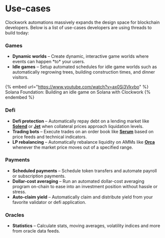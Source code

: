 # Use-cases

Clockwork automations massively expands the design space for blockchain developers. Below is a list of use-cases developers are using threads to build today:

### Games

* **Dynamic worlds** – Create dynamic, interactive game worlds where events can happen \*to\* your users.&#x20;
* **Idle games** – Setup automated schedules for idle game worlds such as automatically regrowing trees, building construction times, and dinner visitors.&#x20;

{% embed url="https://www.youtube.com/watch?v=ax0Si3Vkvbo" %}
Solana Foundation: Building an idle game on Solana with Clockwork
{% endembed %}

### Defi

* **Defi protection** – Automatically repay debt on a lending market like [**Solend**](https://solend.fi/) or [**Jet**](https://www.jetprotocol.io/) when collateral prices approach liquidation levels.
* **Trading bots** – Execute trades on an order book like [**Serum**](https://www.projectserum.com/) based on price feeds and technical indicators.&#x20;
* **LP rebalancing** – Automatically rebalance liquidity on AMMs like [**Orca**](https://www.orca.so/) whenever the market price moves out of a specified range.

### Payments

* **Scheduled payments** – Schedule token transfers and automate payroll or subscription payments.
* **Dollar-cost averaging** – Run an automated dollar-cost averaging program on-chain to ease into an investment position without hassle or stress. &#x20;
* **Auto-claim yield** – Automatically claim and distribute yield from your favorite validator or defi application.&#x20;

### Oracles

* **Statistics** – Calculate stats, moving averages, volatility indices and more from oracle data feeds.


